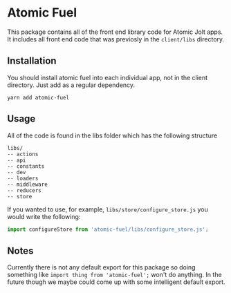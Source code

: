 # Atomic Fuel
This package contains all of the front end library code for Atomic Jolt apps. It includes all front end code that was previosly in the `client/libs` directory.

## Installation
You should install atomic fuel into each individual app, not in the client directory. Just add as a regular dependency.

`yarn add atomic-fuel`

## Usage
All of the code is found in the libs folder which has the following structure
```
libs/
-- actions
-- api
-- constants
-- dev
-- loaders
-- middleware
-- reducers
-- store
```
If you wanted to use, for example, `libs/store/configure_store.js` you would write the following:
```Javascript
import configureStore from 'atomic-fuel/libs/configure_store.js';
```
## Notes
Currently there is not any default export for this package so doing something like `import thing from 'atomic-fuel';` won't do anything. In the future though we maybe could come up with some intelligent default export.

